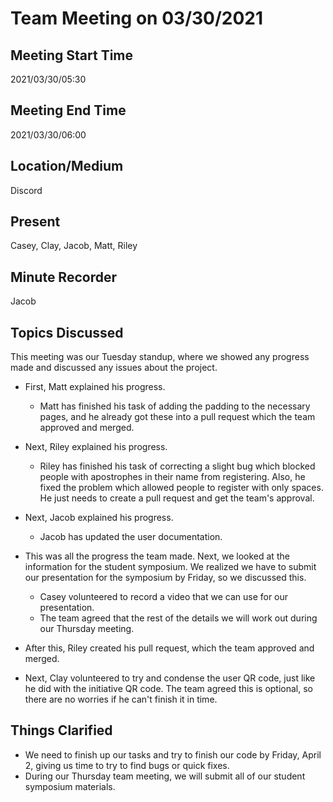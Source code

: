 # Team Meeting on 03/30/2021

## Meeting Start Time

2021/03/30/05:30

## Meeting End Time

2021/03/30/06:00

## Location/Medium

Discord

## Present

Casey, Clay, Jacob, Matt, Riley

## Minute Recorder

Jacob

## Topics Discussed

This meeting was our Tuesday standup, where we showed any progress made and discussed any issues about the project.

- First, Matt explained his progress.
  - Matt has finished his task of adding the padding to the necessary pages, and he already got these into a pull request which the team approved and merged.
- Next, Riley explained his progress.
  - Riley has finished his task of correcting a slight bug which blocked people with apostrophes in their name from registering. Also, he fixed the problem which allowed people to register with only spaces. He just needs to create a pull request and get the team's approval.
- Next, Jacob explained his progress.
  - Jacob has updated the user documentation.

- This was all the progress the team made. Next, we looked at the information for the student symposium. We realized we have to submit our presentation for the symposium by Friday, so we discussed this.
  - Casey volunteered to record a video that we can use for our presentation.
  - The team agreed that the rest of the details we will work out during our Thursday meeting.
- After this, Riley created his pull request, which the team approved and merged.
- Next, Clay volunteered to try and condense the user QR code, just like he did with the initiative QR code. The team agreed this is optional, so there are no worries if he can't finish it in time.

## Things Clarified

- We need to finish up our tasks and try to finish our code by Friday, April 2, giving us time to try to find bugs or quick fixes.
- During our Thursday team meeting, we will submit all of our student symposium materials.